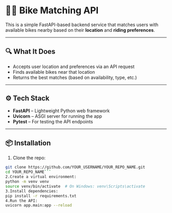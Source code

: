 # 🚴‍♂️ Bike Matching API

This is a simple FastAPI-based backend service that matches users with available bikes nearby based on their **location** and **riding preferences**.

---

## 🔍 What It Does

- Accepts user location and preferences via an API request
- Finds available bikes near that location
- Returns the best matches (based on availability, type, etc.)

---

## ⚙️ Tech Stack

- **FastAPI** – Lightweight Python web framework
- **Uvicorn** – ASGI server for running the app
- **Pytest** – For testing the API endpoints

---

## 📦 Installation

1. Clone the repo:
```bash
git clone https://github.com/YOUR_USERNAME/YOUR_REPO_NAME.git
cd YOUR_REPO_NAME```
2.Create a virtual environment:
python -m venv venv
source venv/bin/activate  # On Windows: venv\Scripts\activate
3.Install dependencies:
pip install -r requirements.txt
4.Run the API:
uvicorn app.main:app --reload
